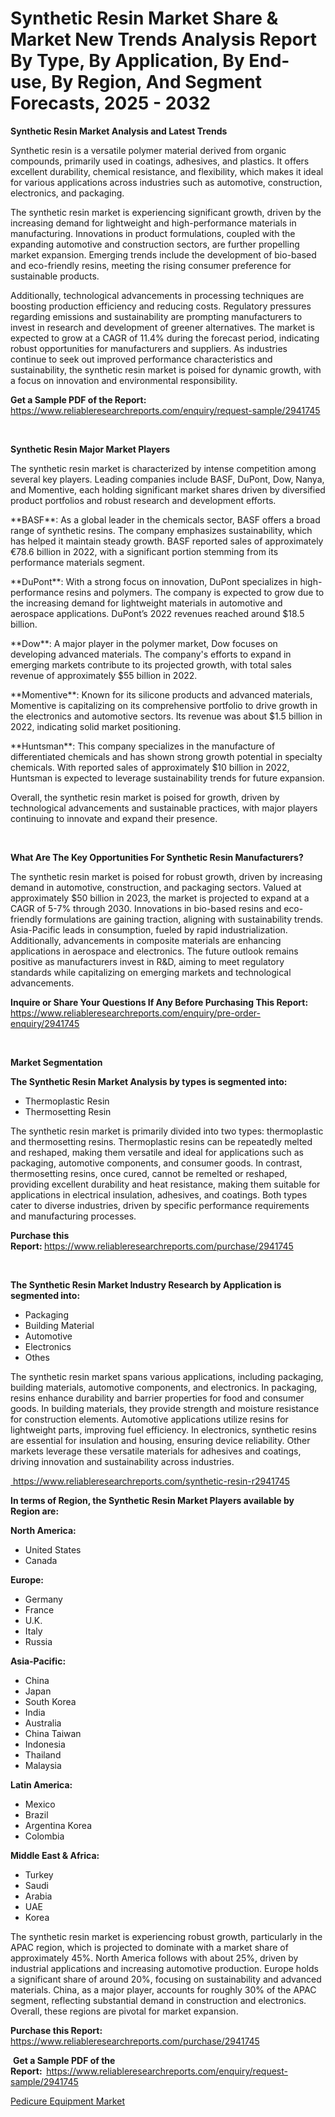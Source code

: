 <p><h1>Synthetic Resin Market Share & Market New Trends Analysis Report By Type, By Application, By End-use, By Region, And Segment Forecasts, 2025 - 2032</h1></p><p><strong>Synthetic Resin Market Analysis and Latest Trends</strong></p>
<p><p>Synthetic resin is a versatile polymer material derived from organic compounds, primarily used in coatings, adhesives, and plastics. It offers excellent durability, chemical resistance, and flexibility, which makes it ideal for various applications across industries such as automotive, construction, electronics, and packaging.</p><p>The synthetic resin market is experiencing significant growth, driven by the increasing demand for lightweight and high-performance materials in manufacturing. Innovations in product formulations, coupled with the expanding automotive and construction sectors, are further propelling market expansion. Emerging trends include the development of bio-based and eco-friendly resins, meeting the rising consumer preference for sustainable products.</p><p>Additionally, technological advancements in processing techniques are boosting production efficiency and reducing costs. Regulatory pressures regarding emissions and sustainability are prompting manufacturers to invest in research and development of greener alternatives. The market is expected to grow at a CAGR of 11.4% during the forecast period, indicating robust opportunities for manufacturers and suppliers. As industries continue to seek out improved performance characteristics and sustainability, the synthetic resin market is poised for dynamic growth, with a focus on innovation and environmental responsibility.</p></p>
<p><strong>Get a Sample PDF of the Report:&nbsp;</strong> <a href="https://www.reliableresearchreports.com/enquiry/request-sample/2941745?utm_campaign=3257&utm_medium=2&utm_source=Github&utm_content=ia&utm_term=15032025&utm_id=synthetic-resin">https://www.reliableresearchreports.com/enquiry/request-sample/2941745</a></p>
<p>&nbsp;</p>
<p><strong>Synthetic Resin Major Market Players</strong></p>
<p><p>The synthetic resin market is characterized by intense competition among several key players. Leading companies include BASF, DuPont, Dow, Nanya, and Momentive, each holding significant market shares driven by diversified product portfolios and robust research and development efforts.</p><p>**BASF**: As a global leader in the chemicals sector, BASF offers a broad range of synthetic resins. The company emphasizes sustainability, which has helped it maintain steady growth. BASF reported sales of approximately €78.6 billion in 2022, with a significant portion stemming from its performance materials segment.</p><p>**DuPont**: With a strong focus on innovation, DuPont specializes in high-performance resins and polymers. The company is expected to grow due to the increasing demand for lightweight materials in automotive and aerospace applications. DuPont’s 2022 revenues reached around $18.5 billion.</p><p>**Dow**: A major player in the polymer market, Dow focuses on developing advanced materials. The company's efforts to expand in emerging markets contribute to its projected growth, with total sales revenue of approximately $55 billion in 2022.</p><p>**Momentive**: Known for its silicone products and advanced materials, Momentive is capitalizing on its comprehensive portfolio to drive growth in the electronics and automotive sectors. Its revenue was about $1.5 billion in 2022, indicating solid market positioning.</p><p>**Huntsman**: This company specializes in the manufacture of differentiated chemicals and has shown strong growth potential in specialty chemicals. With reported sales of approximately $10 billion in 2022, Huntsman is expected to leverage sustainability trends for future expansion.</p><p>Overall, the synthetic resin market is poised for growth, driven by technological advancements and sustainable practices, with major players continuing to innovate and expand their presence.</p></p>
<p>&nbsp;</p>
<p><strong>What Are The Key Opportunities For Synthetic Resin Manufacturers?</strong></p>
<p><p>The synthetic resin market is poised for robust growth, driven by increasing demand in automotive, construction, and packaging sectors. Valued at approximately $50 billion in 2023, the market is projected to expand at a CAGR of 5-7% through 2030. Innovations in bio-based resins and eco-friendly formulations are gaining traction, aligning with sustainability trends. Asia-Pacific leads in consumption, fueled by rapid industrialization. Additionally, advancements in composite materials are enhancing applications in aerospace and electronics. The future outlook remains positive as manufacturers invest in R&D, aiming to meet regulatory standards while capitalizing on emerging markets and technological advancements.</p></p>
<p><strong>Inquire or Share Your Questions If Any Before Purchasing This Report:</strong> <a href="https://www.reliableresearchreports.com/enquiry/pre-order-enquiry/2941745?utm_campaign=3257&utm_medium=2&utm_source=Github&utm_content=ia&utm_term=15032025&utm_id=synthetic-resin">https://www.reliableresearchreports.com/enquiry/pre-order-enquiry/2941745</a></p>
<p>&nbsp;</p>
<p><strong>Market Segmentation</strong></p>
<p><strong>The Synthetic Resin Market Analysis by types is segmented into:</strong></p>
<p><ul><li>Thermoplastic Resin</li><li>Thermosetting Resin</li></ul></p>
<p><p>The synthetic resin market is primarily divided into two types: thermoplastic and thermosetting resins. Thermoplastic resins can be repeatedly melted and reshaped, making them versatile and ideal for applications such as packaging, automotive components, and consumer goods. In contrast, thermosetting resins, once cured, cannot be remelted or reshaped, providing excellent durability and heat resistance, making them suitable for applications in electrical insulation, adhesives, and coatings. Both types cater to diverse industries, driven by specific performance requirements and manufacturing processes.</p></p>
<p><strong>Purchase this Report:&nbsp;</strong><a href="https://www.reliableresearchreports.com/purchase/2941745?utm_campaign=3257&utm_medium=2&utm_source=Github&utm_content=ia&utm_term=15032025&utm_id=synthetic-resin">https://www.reliableresearchreports.com/purchase/2941745</a></p>
<p>&nbsp;</p>
<p><strong>The Synthetic Resin Market Industry Research by Application is segmented into:</strong></p>
<p><ul><li>Packaging</li><li>Building Material</li><li>Automotive</li><li>Electronics</li><li>Othes</li></ul></p>
<p><p>The synthetic resin market spans various applications, including packaging, building materials, automotive components, and electronics. In packaging, resins enhance durability and barrier properties for food and consumer goods. In building materials, they provide strength and moisture resistance for construction elements. Automotive applications utilize resins for lightweight parts, improving fuel efficiency. In electronics, synthetic resins are essential for insulation and housing, ensuring device reliability. Other markets leverage these versatile materials for adhesives and coatings, driving innovation and sustainability across industries.</p></p>
<p><a href="https://www.reliableresearchreports.com/synthetic-resin-r2941745?utm_campaign=3257&utm_medium=2&utm_source=Github&utm_content=ia&utm_term=15032025&utm_id=synthetic-resin">&nbsp;https://www.reliableresearchreports.com/synthetic-resin-r2941745</a></p>
<p><strong>In terms of Region, the Synthetic Resin Market Players available by Region are:</strong></p>
<p>
    <p> <strong> North America: </strong>
        <ul>
            <li>United States</li>
            <li>Canada</li>
        </ul>
        </p> 
    <p> <strong> Europe: </strong>
        <ul>
            <li>Germany</li>
            <li>France</li>
            <li>U.K.</li>
            <li>Italy</li>
            <li>Russia</li>
        </ul>
        </p> 
    <p> <strong> Asia-Pacific: </strong>
        <ul>
            <li>China</li>
            <li>Japan</li>
            <li>South Korea</li>
            <li>India</li>
            <li>Australia</li>
            <li>China Taiwan</li>
            <li>Indonesia</li>
            <li>Thailand</li>
            <li>Malaysia</li>
        </ul>
        </p> 
    <p> <strong> Latin America: </strong>
        <ul>
            <li>Mexico</li>
            <li>Brazil</li>
            <li>Argentina Korea</li>
            <li>Colombia</li>
        </ul>
        </p> 
    <p> <strong> Middle East & Africa: </strong>
        <ul>
            <li>Turkey</li>
            <li>Saudi</li>
            <li>Arabia</li>
            <li>UAE</li>
            <li>Korea</li>
        </ul>
    </p>
    </p>
<p><p>The synthetic resin market is experiencing robust growth, particularly in the APAC region, which is projected to dominate with a market share of approximately 45%. North America follows with about 25%, driven by industrial applications and increasing automotive production. Europe holds a significant share of around 20%, focusing on sustainability and advanced materials. China, as a major player, accounts for roughly 30% of the APAC segment, reflecting substantial demand in construction and electronics. Overall, these regions are pivotal for market expansion.</p></p>
<p><strong>Purchase this Report: </strong><a href="https://www.reliableresearchreports.com/purchase/2941745?utm_campaign=3257&utm_medium=2&utm_source=Github&utm_content=ia&utm_term=15032025&utm_id=synthetic-resin">https://www.reliableresearchreports.com/purchase/2941745</a></p>
<p>&nbsp;<strong>Get a Sample PDF of the Report:&nbsp;&nbsp;</strong><a href="https://www.reliableresearchreports.com/enquiry/request-sample/2941745?utm_campaign=3257&utm_medium=2&utm_source=Github&utm_content=ia&utm_term=15032025&utm_id=synthetic-resin">https://www.reliableresearchreports.com/enquiry/request-sample/2941745</a></p>
<p><strong></strong></p>
<p><p><a href="https://github.com/guleealhani/Market-Research-Report-List-1/blob/main/pedicure-equipment-market.md?utm_campaign=3257&utm_medium=2&utm_source=Github&utm_content=ia&utm_term=15032025&utm_id=synthetic-resin">Pedicure Equipment Market</a></p></p>